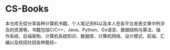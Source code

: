 # CS-Books
本仓库无偿分享各种计算机书籍、个人笔记资料以及本人在各平台发表文章中所涉及的资源等。书籍包括C/C++、Java、Python、Go语言、数据结构与算法、操作系统、后端架构、计算机系统知识、数据库、计算机网络、设计模式、前端、汇编以及校招社招各种面经~
